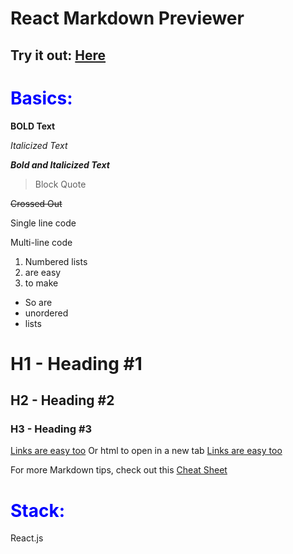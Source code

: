 # React Markdown Previewer

## Try it out: <a href="https://rproderick.github.io/react-markdown-previewer/" target="_blank">Here</a>

# **<span style="color:blue">Basics:</span>**

**BOLD Text**

*Italicized Text*

**_Bold and Italicized Text_**

> Block Quote

~~Crossed Out~~

Single line code

Multi-line code

1. Numbered lists
2. are easy
3. to make

- So are
- unordered
- lists

# H1 - Heading #1
## H2 - Heading #2
### H3 - Heading #3

[Links are easy too](https://github.com/RpRoderick) Or html to open in a new tab <a href="https://github.com/RpRoderick" target="_blank">Links are easy too</a>

For more Markdown tips, check out this <a href="https://www.markdownguide.org/cheat-sheet/" target="_blank">Cheat Sheet</a>

# **<span style="color:blue">Stack:</span>**

React.js